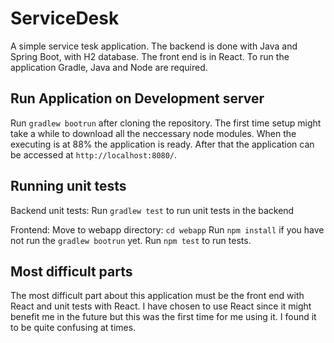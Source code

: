 # ServiceDesk
A simple service tesk application. The backend is done with Java and Spring Boot, with H2 database. The front end is in React.
To run the application Gradle, Java and Node are required.
## Run Application on Development server

Run `gradlew bootrun` after cloning the repository. The first time setup might take a while to download all the neccessary node modules. 
When the executing is at 88% the application is ready. After that the application can be accessed at `http://localhost:8080/`.

## Running unit tests
Backend unit tests:
Run `gradlew test` to run unit tests in the backend

Frontend:
Move to webapp directory: `cd webapp`
Run `npm install` if you have not run the `gradlew bootrun` yet.
Run `npm test` to run tests. 

## Most difficult parts
The most difficult part about this application must be the front end with React and unit tests with React. I have chosen to use React since it might benefit me in the future but this was the first time for me using it. I found it to be quite confusing at times.
